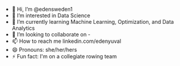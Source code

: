 - 👋 Hi, I’m @edensweden1
- 👀 I’m interested in Data Science
- 🌱 I’m currently learning Machine Learning, Optimization, and Data Analytics
- 💞️ I’m looking to collaborate on -
- 📫 How to reach me linkedin.com/edenyuval
- 😄 Pronouns: she/her/hers
- ⚡ Fun fact: I'm on a collegiate rowing team

<!---
edensweden1/edensweden1 is a ✨ special ✨ repository because its `README.md` (this file) appears on your GitHub profile.
You can click the Preview link to take a look at your changes.
--->
